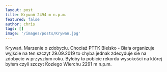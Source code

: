 ```yaml
---
layout: post
title: Krywań 2494 m n.p.m.
featured: false
author: chris
tags: []
image: '/images/posts/Krywan.jpg'
---
```


<p class='c-content__cc-content'>
Krywań. Marzenie o zdobyciu. Chociaż PTTK Bielsko - Biała organizuje wyjście na ten szczyt 29.09.2019 to chyba jednak zdecyduje sie na zdobycie w przyszłym roku. Byłoby to pobicie rekordu wysokości na której byłem czyli szczyt Koziego Wierchu 2291 m n.p.m.
</p>

